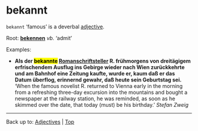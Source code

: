 # bekannt

`bekannt` ‘famous’ is a deverbal [adjective](../../index.md).

Root: **[bekennen](../../../verbs/b/be/bekennen.md)** *vb.* ‘admit’

Examples:
- **Als der <mark>bekannte</mark> [Romanschriftsteller](../../../nouns/r/ro/Romanschriftsteller.md) R. frühmorgens von dreitägigem erfrischendem Ausflug ins Gebirge wieder nach Wien zurückkehrte und am Bahnhof eine Zeitung kaufte, wurde er, kaum daß er das Datum überflog, erinnernd gewahr, daß heute sein Geburtstag sei.** ‘When the famous novelist R. returned to Vienna early in the morning from a refreshing three-day excursion into the mountains and bought a newspaper at the railway station, he was reminded, as soon as he skimmed over the date, that today (must) be his birthday.’ *Stefan Zweig*

----

Back up to: [Adjectives](../../index.md) | [Top](../../../index.md)
